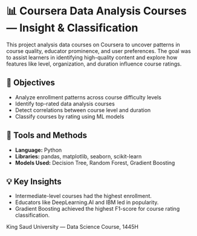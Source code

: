 
# 📊 Coursera Data Analysis Courses — Insight & Classification

This project analysis data  courses on Coursera to uncover patterns in course quality, educator prominence, and user preferences. The goal was to assist learners in identifying high-quality content and explore how features like level, organization, and duration influence course ratings.

## 📌 Objectives
- Analyze enrollment patterns across course difficulty levels
- Identify top-rated data analysis courses
- Detect correlations between course level and duration
- Classify courses by rating using ML models

## 🧠 Tools and Methods
- **Language:** Python
- **Libraries:** pandas, matplotlib, seaborn, scikit-learn
- **Models Used:** Decision Tree, Random Forest, Gradient Boosting

## 💡 Key Insights
- Intermediate-level courses had the highest enrollment.
- Educators like DeepLearning.AI and IBM led in popularity.
- Gradient Boosting achieved the highest F1-score for course rating classification.


King Saud University — Data Science Course, 1445H
